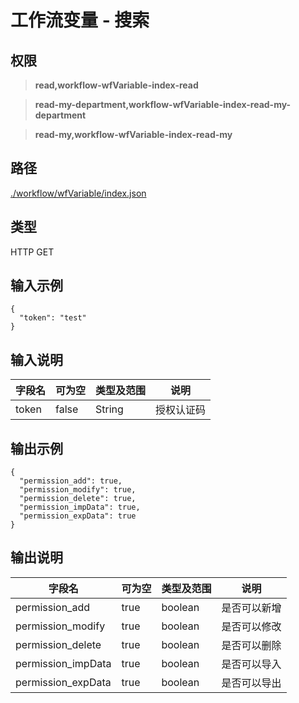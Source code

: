 # 工作流变量 - 搜索

## 权限

> **read,workflow-wfVariable-index-read**

> **read-my-department,workflow-wfVariable-index-read-my-department**

> **read-my,workflow-wfVariable-index-read-my**

## 路径

[./workflow/wfVariable/index.json](../../../../workflow/wfVariable/index.json)

## 类型

HTTP GET

## 输入示例

```
{
  "token": "test"
}
```

## 输入说明

字段名|可为空|类型及范围|说明
---|---|---|---
token|false|String|授权认证码

## 输出示例

```
{
  "permission_add": true,
  "permission_modify": true,
  "permission_delete": true,
  "permission_impData": true,
  "permission_expData": true
}
```

## 输出说明

字段名|可为空|类型及范围|说明
---|---|---|---
permission_add|true|boolean|是否可以新增
permission_modify|true|boolean|是否可以修改
permission_delete|true|boolean|是否可以删除
permission_impData|true|boolean|是否可以导入
permission_expData|true|boolean|是否可以导出